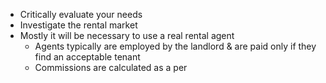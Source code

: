 - Critically evaluate your needs
- Investigate the rental market
- Mostly it will be necessary to use a real rental agent
	- Agents typically are employed by the landlord & are paid only if they find an acceptable tenant
	- Commissions are calculated as a per